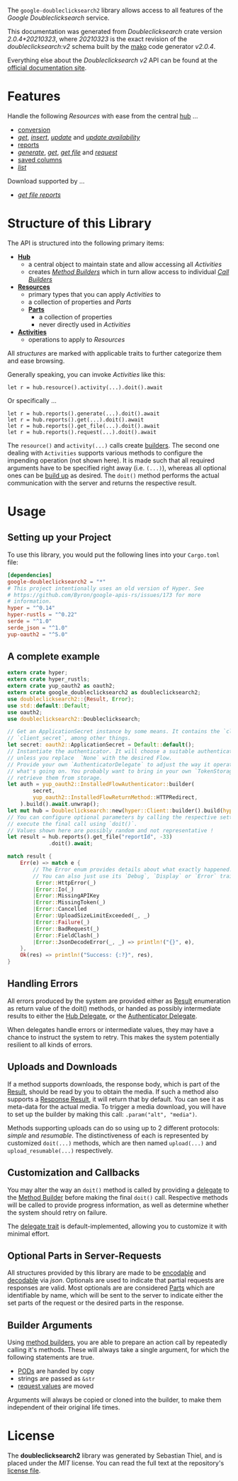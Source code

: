 <!---
DO NOT EDIT !
This file was generated automatically from 'src/mako/api/README.md.mako'
DO NOT EDIT !
-->
The `google-doubleclicksearch2` library allows access to all features of the *Google Doubleclicksearch* service.

This documentation was generated from *Doubleclicksearch* crate version *2.0.4+20210323*, where *20210323* is the exact revision of the *doubleclicksearch:v2* schema built by the [mako](http://www.makotemplates.org/) code generator *v2.0.4*.

Everything else about the *Doubleclicksearch* *v2* API can be found at the
[official documentation site](https://developers.google.com/search-ads).
# Features

Handle the following *Resources* with ease from the central [hub](https://docs.rs/google-doubleclicksearch2/2.0.4+20210323/google_doubleclicksearch2/Doubleclicksearch) ... 

* [conversion](https://docs.rs/google-doubleclicksearch2/2.0.4+20210323/google_doubleclicksearch2/api::Conversion)
 * [*get*](https://docs.rs/google-doubleclicksearch2/2.0.4+20210323/google_doubleclicksearch2/api::ConversionGetCall), [*insert*](https://docs.rs/google-doubleclicksearch2/2.0.4+20210323/google_doubleclicksearch2/api::ConversionInsertCall), [*update*](https://docs.rs/google-doubleclicksearch2/2.0.4+20210323/google_doubleclicksearch2/api::ConversionUpdateCall) and [*update availability*](https://docs.rs/google-doubleclicksearch2/2.0.4+20210323/google_doubleclicksearch2/api::ConversionUpdateAvailabilityCall)
* [reports](https://docs.rs/google-doubleclicksearch2/2.0.4+20210323/google_doubleclicksearch2/api::Report)
 * [*generate*](https://docs.rs/google-doubleclicksearch2/2.0.4+20210323/google_doubleclicksearch2/api::ReportGenerateCall), [*get*](https://docs.rs/google-doubleclicksearch2/2.0.4+20210323/google_doubleclicksearch2/api::ReportGetCall), [*get file*](https://docs.rs/google-doubleclicksearch2/2.0.4+20210323/google_doubleclicksearch2/api::ReportGetFileCall) and [*request*](https://docs.rs/google-doubleclicksearch2/2.0.4+20210323/google_doubleclicksearch2/api::ReportRequestCall)
* [saved columns](https://docs.rs/google-doubleclicksearch2/2.0.4+20210323/google_doubleclicksearch2/api::SavedColumn)
 * [*list*](https://docs.rs/google-doubleclicksearch2/2.0.4+20210323/google_doubleclicksearch2/api::SavedColumnListCall)


Download supported by ...

* [*get file reports*](https://docs.rs/google-doubleclicksearch2/2.0.4+20210323/google_doubleclicksearch2/api::ReportGetFileCall)



# Structure of this Library

The API is structured into the following primary items:

* **[Hub](https://docs.rs/google-doubleclicksearch2/2.0.4+20210323/google_doubleclicksearch2/Doubleclicksearch)**
    * a central object to maintain state and allow accessing all *Activities*
    * creates [*Method Builders*](https://docs.rs/google-doubleclicksearch2/2.0.4+20210323/google_doubleclicksearch2/client::MethodsBuilder) which in turn
      allow access to individual [*Call Builders*](https://docs.rs/google-doubleclicksearch2/2.0.4+20210323/google_doubleclicksearch2/client::CallBuilder)
* **[Resources](https://docs.rs/google-doubleclicksearch2/2.0.4+20210323/google_doubleclicksearch2/client::Resource)**
    * primary types that you can apply *Activities* to
    * a collection of properties and *Parts*
    * **[Parts](https://docs.rs/google-doubleclicksearch2/2.0.4+20210323/google_doubleclicksearch2/client::Part)**
        * a collection of properties
        * never directly used in *Activities*
* **[Activities](https://docs.rs/google-doubleclicksearch2/2.0.4+20210323/google_doubleclicksearch2/client::CallBuilder)**
    * operations to apply to *Resources*

All *structures* are marked with applicable traits to further categorize them and ease browsing.

Generally speaking, you can invoke *Activities* like this:

```Rust,ignore
let r = hub.resource().activity(...).doit().await
```

Or specifically ...

```ignore
let r = hub.reports().generate(...).doit().await
let r = hub.reports().get(...).doit().await
let r = hub.reports().get_file(...).doit().await
let r = hub.reports().request(...).doit().await
```

The `resource()` and `activity(...)` calls create [builders][builder-pattern]. The second one dealing with `Activities` 
supports various methods to configure the impending operation (not shown here). It is made such that all required arguments have to be 
specified right away (i.e. `(...)`), whereas all optional ones can be [build up][builder-pattern] as desired.
The `doit()` method performs the actual communication with the server and returns the respective result.

# Usage

## Setting up your Project

To use this library, you would put the following lines into your `Cargo.toml` file:

```toml
[dependencies]
google-doubleclicksearch2 = "*"
# This project intentionally uses an old version of Hyper. See
# https://github.com/Byron/google-apis-rs/issues/173 for more
# information.
hyper = "^0.14"
hyper-rustls = "^0.22"
serde = "^1.0"
serde_json = "^1.0"
yup-oauth2 = "^5.0"
```

## A complete example

```Rust
extern crate hyper;
extern crate hyper_rustls;
extern crate yup_oauth2 as oauth2;
extern crate google_doubleclicksearch2 as doubleclicksearch2;
use doubleclicksearch2::{Result, Error};
use std::default::Default;
use oauth2;
use doubleclicksearch2::Doubleclicksearch;

// Get an ApplicationSecret instance by some means. It contains the `client_id` and 
// `client_secret`, among other things.
let secret: oauth2::ApplicationSecret = Default::default();
// Instantiate the authenticator. It will choose a suitable authentication flow for you, 
// unless you replace  `None` with the desired Flow.
// Provide your own `AuthenticatorDelegate` to adjust the way it operates and get feedback about 
// what's going on. You probably want to bring in your own `TokenStorage` to persist tokens and
// retrieve them from storage.
let auth = yup_oauth2::InstalledFlowAuthenticator::builder(
        secret,
        yup_oauth2::InstalledFlowReturnMethod::HTTPRedirect,
    ).build().await.unwrap();
let mut hub = Doubleclicksearch::new(hyper::Client::builder().build(hyper_rustls::HttpsConnector::with_native_roots()), auth);
// You can configure optional parameters by calling the respective setters at will, and
// execute the final call using `doit()`.
// Values shown here are possibly random and not representative !
let result = hub.reports().get_file("reportId", -33)
             .doit().await;

match result {
    Err(e) => match e {
        // The Error enum provides details about what exactly happened.
        // You can also just use its `Debug`, `Display` or `Error` traits
         Error::HttpError(_)
        |Error::Io(_)
        |Error::MissingAPIKey
        |Error::MissingToken(_)
        |Error::Cancelled
        |Error::UploadSizeLimitExceeded(_, _)
        |Error::Failure(_)
        |Error::BadRequest(_)
        |Error::FieldClash(_)
        |Error::JsonDecodeError(_, _) => println!("{}", e),
    },
    Ok(res) => println!("Success: {:?}", res),
}

```
## Handling Errors

All errors produced by the system are provided either as [Result](https://docs.rs/google-doubleclicksearch2/2.0.4+20210323/google_doubleclicksearch2/client::Result) enumeration as return value of
the doit() methods, or handed as possibly intermediate results to either the 
[Hub Delegate](https://docs.rs/google-doubleclicksearch2/2.0.4+20210323/google_doubleclicksearch2/client::Delegate), or the [Authenticator Delegate](https://docs.rs/yup-oauth2/*/yup_oauth2/trait.AuthenticatorDelegate.html).

When delegates handle errors or intermediate values, they may have a chance to instruct the system to retry. This 
makes the system potentially resilient to all kinds of errors.

## Uploads and Downloads
If a method supports downloads, the response body, which is part of the [Result](https://docs.rs/google-doubleclicksearch2/2.0.4+20210323/google_doubleclicksearch2/client::Result), should be
read by you to obtain the media.
If such a method also supports a [Response Result](https://docs.rs/google-doubleclicksearch2/2.0.4+20210323/google_doubleclicksearch2/client::ResponseResult), it will return that by default.
You can see it as meta-data for the actual media. To trigger a media download, you will have to set up the builder by making
this call: `.param("alt", "media")`.

Methods supporting uploads can do so using up to 2 different protocols: 
*simple* and *resumable*. The distinctiveness of each is represented by customized 
`doit(...)` methods, which are then named `upload(...)` and `upload_resumable(...)` respectively.

## Customization and Callbacks

You may alter the way an `doit()` method is called by providing a [delegate](https://docs.rs/google-doubleclicksearch2/2.0.4+20210323/google_doubleclicksearch2/client::Delegate) to the 
[Method Builder](https://docs.rs/google-doubleclicksearch2/2.0.4+20210323/google_doubleclicksearch2/client::CallBuilder) before making the final `doit()` call. 
Respective methods will be called to provide progress information, as well as determine whether the system should 
retry on failure.

The [delegate trait](https://docs.rs/google-doubleclicksearch2/2.0.4+20210323/google_doubleclicksearch2/client::Delegate) is default-implemented, allowing you to customize it with minimal effort.

## Optional Parts in Server-Requests

All structures provided by this library are made to be [encodable](https://docs.rs/google-doubleclicksearch2/2.0.4+20210323/google_doubleclicksearch2/client::RequestValue) and 
[decodable](https://docs.rs/google-doubleclicksearch2/2.0.4+20210323/google_doubleclicksearch2/client::ResponseResult) via *json*. Optionals are used to indicate that partial requests are responses 
are valid.
Most optionals are are considered [Parts](https://docs.rs/google-doubleclicksearch2/2.0.4+20210323/google_doubleclicksearch2/client::Part) which are identifiable by name, which will be sent to 
the server to indicate either the set parts of the request or the desired parts in the response.

## Builder Arguments

Using [method builders](https://docs.rs/google-doubleclicksearch2/2.0.4+20210323/google_doubleclicksearch2/client::CallBuilder), you are able to prepare an action call by repeatedly calling it's methods.
These will always take a single argument, for which the following statements are true.

* [PODs][wiki-pod] are handed by copy
* strings are passed as `&str`
* [request values](https://docs.rs/google-doubleclicksearch2/2.0.4+20210323/google_doubleclicksearch2/client::RequestValue) are moved

Arguments will always be copied or cloned into the builder, to make them independent of their original life times.

[wiki-pod]: http://en.wikipedia.org/wiki/Plain_old_data_structure
[builder-pattern]: http://en.wikipedia.org/wiki/Builder_pattern
[google-go-api]: https://github.com/google/google-api-go-client

# License
The **doubleclicksearch2** library was generated by Sebastian Thiel, and is placed 
under the *MIT* license.
You can read the full text at the repository's [license file][repo-license].

[repo-license]: https://github.com/Byron/google-apis-rsblob/main/LICENSE.md
